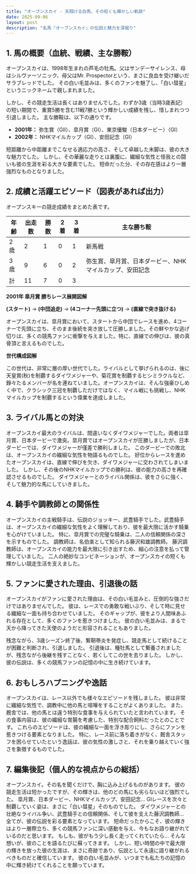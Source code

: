 ```yaml
---
title: "オープンスカイ - 天翔ける白馬、その短くも輝かしい軌跡"
date: 2025-09-06
layout: post
description: "名馬『オープンスカイ』の伝説と魅力を深堀り"
---
```


## 1. 馬の概要（血統、戦績、主な勝鞍）

オープンスカイは、1998年生まれの芦毛の牡馬。父はサンデーサイレンス、母はシルヴァーソニック、母父はMr. Prospectorという、まさに良血を受け継いだサラブレッドでした。  その白い毛並みは、多くのファンを魅了し、「白い彗星」というニックネームで親しまれました。

しかし、その競走生活は長くはありませんでした。わずか3歳（当時3歳表記）の短い期間で、重賞5勝を含む11戦7勝という輝かしい成績を残し、惜しまれつつ引退しました。  主な勝鞍は、以下の通りです。

* **2001年：**  弥生賞（GII）、皐月賞（GI）、東京優駿（日本ダービー）（GI）
* **2002年：**  NHKマイルカップ（GI）、安田記念（GI）


短距離から中距離までこなせる適応力の高さ、そして卓越した末脚は、彼の大きな魅力でした。  しかし、その華麗な走りとは裏腹に、繊細な気性と怪我との闘いも彼の生涯を彩る大きな要素でした。  短命だった分、その存在感はより一層強烈なものとなりました。


## 2. 成績と活躍エピソード（図表があれば出力）

オープンスキーの競走成績をまとめた表です。

| 年齢 | 出走数 | 勝数 | 2着 | 3着 | 主な勝ち鞍 |
|---|---|---|---|---|---|
| 2歳 | 2 | 1 | 0 | 1 | 新馬戦 |
| 3歳 | 9 | 6 | 0 | 2 | 弥生賞、皐月賞、日本ダービー、NHKマイルカップ、安田記念 |
| 計 | 11 | 7 | 0 | 3 |  |


**2001年 皐月賞 勝ちレース展開図解**

**(スタート)** → **(中団追走)** → **(4コーナー先頭に立つ)** → **(直線で突き抜ける)**

オープンスカイは、皐月賞において、スタートから中団でレースを進め、4コーナーで先頭に立ち、そのまま後続を突き放して圧勝しました。その鮮やかな逃げ切りは、多くの競馬ファンに衝撃を与えました。特に、直線での伸びは、彼の真骨頂と言えるものでした。

**世代構成図解**

この世代は、非常に層の厚い世代でした。ライバルとして挙げられるのは、後に天皇賞(秋)を制覇するダイワメジャーや、菊花賞を制覇するヒシミラクルなど、錚々たるメンバーが名を連ねていました。オープンスカイは、そんな強豪ひしめく中で、クラシック三冠を制覇しただけではなく、マイル戦にも挑戦し、NHKマイルカップを制覇するという偉業を達成しました。


## 3. ライバル馬との対決

オープンスカイ最大のライバルは、間違いなくダイワメジャーでした。両者は皐月賞、日本ダービーで激突。皐月賞ではオープンスカイが圧勝しましたが、日本ダービーでは、ダイワメジャーが僅差で勝利しました。  このダービーでの敗北は、オープンスカイの繊細な気性を物語るものでした。  好位からレースを進めたオープンスカイは、直線で伸びを欠き、ダイワメジャーに交わされてしまいました。  しかし、その後のNHKマイルカップでの勝利は、彼の能力の高さを再確認させるものでした。  ダイワメジャーとのライバル関係は、彼をさらに強く、そして魅力的な馬にしていきました。


## 4. 騎手や調教師との関係性

オープンスカイの主戦騎手は、伝説のジョッキー、武豊騎手でした。武豊騎手は、オープンスカイの繊細な気性をよく理解しており、彼を最大限に活かす騎乗を心がけていました。  特に、皐月賞での完璧な騎乗は、二人の信頼関係の深さを示すものでした。  調教師は、名伯楽として知られる藤沢和雄調教師。  藤沢調教師は、オープンスカイの能力を最大限に引き出すため、細心の注意を払って管理していました。  二人の絶妙なコンビネーションが、オープンスカイの短くも輝かしい競走生活を支えました。


## 5. ファンに愛された理由、引退後の話

オープンスカイがファンに愛された理由は、その白い毛並みと、圧倒的な強さだけではありませんでした。  彼は、レースでの勇敢な戦いぶり、そして時に見せる繊細な一面も持ち合わせていました。  そのギャップが、彼をより人間味あふれる存在として、多くのファンを惹きつけました。  彼の白い毛並みは、まるで天から降ってきた天使のようだと形容されることもありました。

残念ながら、3歳シーズン終了後、繋靭帯炎を発症し、競走馬として続けることが困難と判断され、引退しました。  引退後は、種牡馬として繋養されましたが、残念ながら後継を残すことなく、若くしてこの世を去りました。  しかし、彼の伝説は、多くの競馬ファンの記憶の中に生き続けています。


## 6. おもしろハプニングや逸話

オープンスカイは、レース以外でも様々なエピソードを残しました。  彼は非常に繊細な気性で、調教中に他の馬と喧嘩をすることがよくありました。  また、厩舎では、他の馬とは違う特別な食事を与えられていたと言われています。  その食事内容は、彼の繊細な胃腸を考慮した、特別な配合飼料だったとのことです。  これらのエピソードは、彼の繊細な一面を浮き彫りにし、さらにファンを惹きつける要素となりました。  特に、レース前に落ち着きがなく、厩舎スタッフを困らせていたという逸話は、彼の気性の激しさと、それを乗り越えていく強さを象徴するものでした。


## 7. 編集後記（個人的な視点からの総括）

オープンスカイ。その名を聞くだけで、胸に込み上げるものがあります。  彼の競走生活は短かったですが、その輝きは、他のどの馬にも劣らないほど強烈でした。  皐月賞、日本ダービー、NHKマイルカップ、安田記念…  GIレースを次々と制覇していく姿は、まさに「白い彗星」そのものでした。  ダイワメジャーとの壮絶なライバル争い、武豊騎手との信頼関係、そして彼を支えた藤沢調教師…  全てが、彼の伝説を彩る要素となっています。  短命だったからこそ、彼の輝きはより一層際立ち、多くの競馬ファンに深い感動を与え、今もなお語り継がれているのだと思います。  もしも、彼がもう少し長く走ってくれていたら…  そんな想いが、彼のことを語るたびに蘇ってきます。  しかし、短い時間の中で最大限の輝きを放った彼の生涯は、まさに奇跡であり、伝説として永遠に語り継がれるべきものだと確信しています。  彼の白い毛並みが、いつまでも私たちの記憶の中に輝き続けてくれることを願っています。
